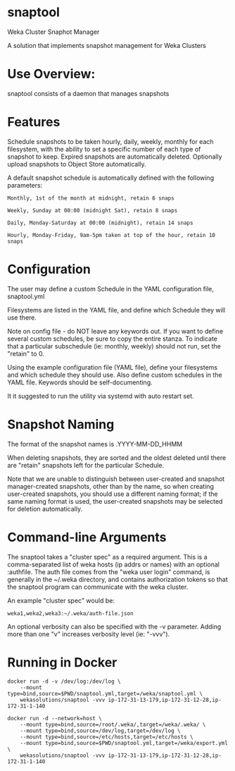 # snaptool
Weka Cluster Snaphot Manager


A solution that implements snapshot management for Weka Clusters

# Use Overview:  

snaptool consists of a daemon that manages snapshots

# Features

Schedule snapshots to be taken hourly, daily, weekly, monthly for each filesystem, with the ability to set a specific number of each type of snapshot to keep.   Expired snapshots are automatically deleted.  Optionally upload snapshots to Object Store automatically.

A default snapshot schedule is automatically defined with the following parameters:

    Monthly, 1st of the month at midnight, retain 6 snaps
    
    Weekly, Sunday at 00:00 (midnight Sat), retain 8 snaps
    
    Daily, Monday-Saturday at 00:00 (midnight), retain 14 snaps
    
    Hourly, Monday-Friday, 9am-5pm taken at top of the hour, retain 10 snaps

# Configuration

The user may define a custom Schedule in the YAML configuration file, snaptool.yml

Filesystems are listed in the YAML file, and define which Schedule they will use there.

Note on config file - do NOT leave any keywords out.  If you want to define several custom schedules, be sure to copy the entire stanza.  To indicate that a particular subschedule (ie: monthly, weekly) should not run, set the "retain" to 0. 

Using the example configuration file (YAML file), define your filesystems and which schedule they should use.  Also define custom schedules in the YAML file.  Keywords should be self-documenting.

It it suggested to run the utility via systemd with auto restart set.

# Snapshot Naming

The format of the snapshot names is <schedule>.YYYY-MM-DD_HHMM
    
When deleting snapshots, they are sorted and the oldest deleted until there are "retain" snapshots left for the particular Schedule.

Note that we are unable to distinguish between user-created and snapshot manager-created snapshots, other than by the name, so when creating user-created snapshots, you should use a different naming format; if the same naming format is used, the user-created snapshots may be selected for deletion automatically.

# Command-line Arguments

The snaptool takes a "cluster spec" as a required argument.  This is a comma-separated list of weka hosts (ip addrs or names) with an optional :authfile.   The auth file comes from the "weka user login" command, is generally in the ~/.weka directory, and contains authorization tokens so that the snaptool program can communicate with the weka cluster.

An example "cluster spec" would be:

    weka1,weka2,weka3:~/.weka/auth-file.json

An optional verbosity can also be specified with the -v parameter.   Adding more than one "v" increases verbosity level (ie: "-vvv").

# Running in Docker

```
docker run -d -v /dev/log:/dev/log \
    --mount type=bind,source=$PWD/snaptool.yml,target=/weka/snaptool.yml \
    wekasolutions/snaptool -vvv ip-172-31-13-179,ip-172-31-12-28,ip-172-31-1-140
    
docker run -d --network=host \
    --mount type=bind,source=/root/.weka/,target=/weka/.weka/ \
    --mount type=bind,source=/dev/log,target=/dev/log \
    --mount type=bind,source=/etc/hosts,target=/etc/hosts \
    --mount type=bind,source=$PWD/snaptool.yml,target=/weka/export.yml \
    wekasolutions/snaptool -vvv ip-172-31-13-179,ip-172-31-12-28,ip-172-31-1-140    
```

